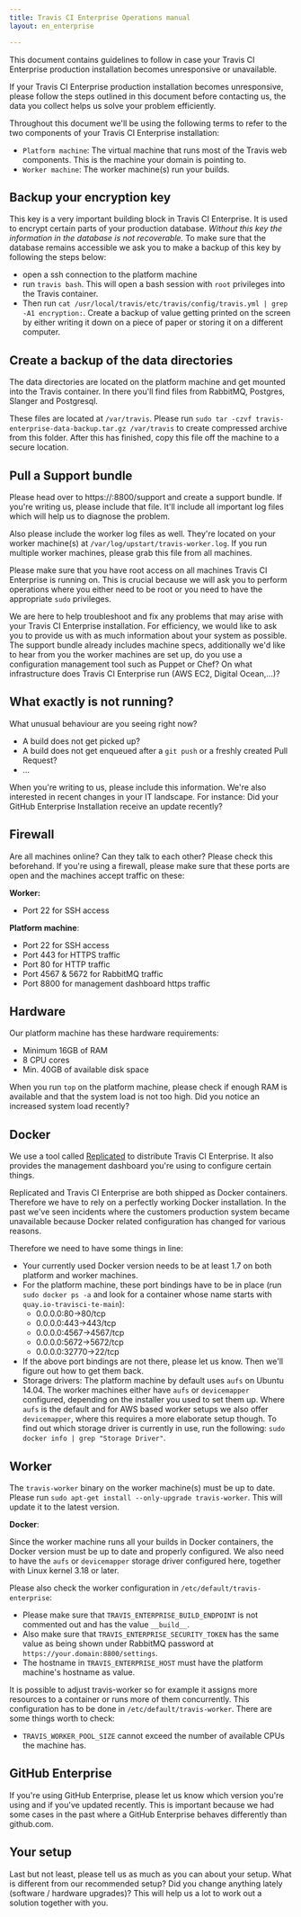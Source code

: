 ```yaml
---
title: Travis CI Enterprise Operations manual
layout: en_enterprise

---
```


This document contains guidelines to follow in case your Travis CI Enterprise production installation becomes unresponsive or unavailable.

If your Travis CI Enterprise production installation becomes unresponsive, please follow the steps outlined in this document before contacting us, the data you collect helps us solve your problem efficiently.

Throughout this document we'll be using the following terms to refer to the two components of your Travis CI Enterprise installation:

- `Platform machine`: The virtual machine that runs most of the Travis web components. This is the machine your domain is pointing to.
- `Worker machine`: The worker machine(s) run your builds.

## Backup your encryption key

This key is a very important building block in Travis CI Enterprise. It is used to encrypt certain parts of your production database. _Without this key the information in the database is not recoverable._ To make sure that the database remains accessible we ask you to make a backup of this key by following the steps below:

- open a ssh connection to the platform machine
- run `travis bash`. This will open a bash session with `root` privileges into the Travis container.
- Then run `cat /usr/local/travis/etc/travis/config/travis.yml | grep -A1 encryption:`. Create a backup of value getting printed on the screen by either  writing it down on a piece of paper or storing it on a different computer.

## Create a backup of the data directories

The data directories are located on the platform machine and get mounted into the Travis container. In there you'll find files from RabbitMQ, Postgres, Slanger and Postgresql.

These files are located at `/var/travis`. Please run `sudo tar -czvf travis-enterprise-data-backup.tar.gz /var/travis` to create compressed archive from this folder. After this has finished, copy this file off the machine to a secure location.

## Pull a Support bundle

Please head over to https://<your domain>:8800/support and create a support bundle. If you're writing us, please include that file. It'll include all important log files which will help us to diagnose the problem.

Also please include the worker log files as well. They're located on your worker machine(s) at `/var/log/upstart/travis-worker.log`. If you run multiple worker machines, please grab this file from all machines.

Please make sure that you have root access on all machines Travis CI Enterprise is running on. This is crucial because we will ask you to perform operations where you either need to be root or you need to have the appropriate `sudo` privileges.

We are here to help troubleshoot and fix any problems that may arise with your Travis CI Enterprise installation. For efficiency, we would like to ask you to provide us with as much information about your system as possible. The support bundle already includes machine specs, additionally we'd like to hear from you the worker machines are set up, do you use a configuration management tool such as Puppet or Chef? On what infrastructure does Travis CI Enterprise run (AWS EC2, Digital Ocean,...)?

## What exactly is not running?

What unusual behaviour are you seeing right now?

- A build does not get picked up?
- A build does not get enqueued after a `git push` or a freshly created Pull Request?
- ...

When you're writing to us, please include this information. We're also interested in recent changes in your IT landscape. For instance: Did your GitHub Enterprise Installation receive an update recently?

## Firewall

Are all machines online? Can they talk to each other? Please check this beforehand. If you're using a firewall, please make sure that these ports are open and the machines accept traffic on these:

__Worker:__

- Port 22 for SSH access

__Platform machine__:

- Port 22 for SSH access
- Port 443 for HTTPS traffic
- Port 80 for HTTP traffic
- Port 4567 & 5672 for RabbitMQ traffic
- Port 8800 for management dashboard https traffic

## Hardware

Our platform machine has these hardware requirements:

- Minimum 16GB of RAM
- 8 CPU cores
- Min. 40GB of available disk space

When you run `top` on the platform machine, please check if enough RAM is available and that the system load is not too high.
Did you notice an increased system load recently?

## Docker

We use a tool called [Replicated](https://www.replicated.com/) to distribute Travis CI Enterprise. It also provides the management dashboard you're using to configure certain things.

Replicated and Travis CI Enterprise are both shipped as Docker containers. Therefore we have to rely on a perfectly working Docker installation. In the past we've seen incidents where the customers production system became unavailable because Docker related configuration has changed for various reasons.

Therefore we need to have some things in line:

- Your currently used Docker version needs to be at least 1.7 on both platform and worker machines.
- For the platform machine, these port bindings have to be in place (run `sudo docker ps -a` and look for a container whose name starts with `quay.io-travisci-te-main`):
	- 0.0.0.0:80->80/tcp
	- 0.0.0.0:443->443/tcp
	- 0.0.0.0:4567->4567/tcp
	- 0.0.0.0:5672->5672/tcp
	- 0.0.0.0:32770->22/tcp
- If the above port bindings are not there, please let us know. Then we'll figure out how to get them back.
- Storage drivers: The platform machine by default uses `aufs` on Ubuntu 14.04. The worker machines either have `aufs` or `devicemapper` configured, depending on the installer you used to set them up. Where `aufs` is the default and for AWS based worker setups we also offer `devicemapper`, where this requires a more elaborate setup though. To find out which storage driver is currently in use, run the following: `sudo docker info | grep "Storage Driver"`.

## Worker

The `travis-worker` binary on the worker machine(s) must be up to date.
Please run `sudo apt-get install --only-upgrade travis-worker`. This will update it to the latest version.

__Docker__:

Since the worker machine runs all your builds in Docker containers, the Docker version must be up to date and properly configured. We also need to have the `aufs` or `devicemapper` storage driver configured here, together with Linux kernel 3.18 or later.

Please also check the worker configuration in `/etc/default/travis-enterprise`:

- Please make sure that `TRAVIS_ENTERPRISE_BUILD_ENDPOINT` is not commented out and has the value `__build__`.
- Also make sure that `TRAVIS_ENTERPRISE_SECURITY_TOKEN` has the same value as being shown under RabbitMQ password at `https://your.domain:8800/settings`.
- The hostname in `TRAVIS_ENTERPRISE_HOST` must have the platform machine's hostname as value.

It is possible to adjust travis-worker so for example it assigns  more resources to a container or runs more of them concurrently. This configuration has to be done in `/etc/default/travis-worker`. There are some things worth to check:

- `TRAVIS_WORKER_POOL_SIZE` cannot exceed the number of available CPUs the machine has.

## GitHub Enterprise

If you're using GitHub Enterprise, please let us know which version you're using and if you've updated recently. This is important because we had some cases in the past where a GitHub Enterprise behaves differently than github.com.

## Your setup

Last but not least, please tell us as much as you can about your setup. What is different from our recommended setup? Did you change anything lately (software / hardware upgrades)? This will help us a lot to work out a solution together with you.

